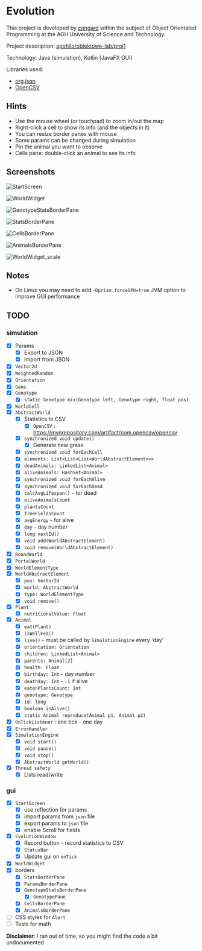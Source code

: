 # Evolution

This project is developed by [congard](https://github.com/congard) within the subject
of Object Orientated Programming at the AGH University of Science and Technology.

Project description: [apohllo/obiektowe-lab/proj1](https://github.com/apohllo/obiektowe-lab/tree/f37bdcef7cdda5b7a933cf93f87ec78e28a018e5/proj1)

Technology: Java (simulation), Kotlin (JavaFX GUI)

Libraries used:

- [org.json](https://mvnrepository.com/artifact/org.json/json)
- [OpenCSV](https://mvnrepository.com/artifact/com.opencsv/opencsv)

## Hints

- Use the mouse wheel (or touchpad) to zoom in/out the map
- Right-click a cell to show its info (and the objects in it)
- You can resize border panes with mouse
- Some params can be changed during simulation
- Pin the animal you want to observe
- Cells pane: double-click an animal to see its info

## Screenshots

![StartScreen](images/StartScreen.png)

![WorldWidget](images/EvolutionWindow_WorldWidget.png)

![GenotypeStatsBorderPane](images/EvolutionWindow_GenotypeStatsBorderPane.png)

![StatsBorderPane](images/EvolutionWindow_StatsBorderPane.png)

![CellsBorderPane](images/EvolutionWindow_CellsBorderPane.png)

![AnimalsBorderPane](images/EvolutionWindow_AnimalsBorderPane.png)

![WorldWidget_scale](images/EvolutionWindow_WorldWidget_scale.png)

## Notes

- On Linux you may need to add `-Dprism.forceGPU=true` JVM option to improve GUI performance

## TODO

### simulation

- [x] Params
  - [x] Export to JSON
  - [x] Import from JSON
- [x] `Vector2d`
- [x] `WeightedRandom`
- [x] `Orientation`
- [x] `Gene`
- [x] `Genotype`
  - [x] `static Genotype mix(Genotype left, Genotype right, float pos)`
- [x] `WorldCell`
- [x] `AbstractWorld`
  - [x] Statistics to CSV
    - [x] `OpenCSV` : https://mvnrepository.com/artifact/com.opencsv/opencsv
  - [x] `synchronized void update()`
    - [x] Generate new grass
  - [x] `synchronized void forEachCell`
  - [x] `elements: List<List<List<WorldAbstractElement>>>`
  - [x] `deadAnimals: LinkedList<Animal>`
  - [x] `aliveAnimals: HashSet<Animal>`
  - [x] `synchronized void forEachAlive`
  - [x] `synchronized void forEachDead`
  - [x] `calcAvgLifespan()` - for dead
  - [x] `aliveAnimalsCount`
  - [x] `plantsCount`
  - [x] `freeFieldsCount`
  - [x] `avgEnergy` - for alive
  - [x] `day` - day number
  - [x] `long nextId()`
  - [x] `void add(WorldAbstractElement)`
  - [x] `void remove(WorldAbstractElement)`
- [x] `RoundWorld`
- [x] `PortalWorld`
- [x] `WorldElementType`
- [x] `WorldAbstractElement`
  - [x] `pos: Vector2d`
  - [x] `world: AbstractWorld`
  - [x] `type: WorldElementType`
  - [x] `void remove()`
- [x] `Plant`
  - [x] `nutritionalValue: Float`
- [x] `Animal`
  - [x] `eat(Plant)`
  - [x] `isWellFed()`
  - [x] `live()` - must be called by `SimulationEngine` every 'day'
  - [x] `orientation: Orientation`
  - [x] `children: LinkedList<Animal>`
  - [x] `parents: Animal[2]`
  - [x] `health: Float`
  - [x] `birthday: Int` - day number
  - [x] `deathday: Int` - `-1` if alive
  - [x] `eatenPlantsCount: Int`
  - [x] `genotype: Genotype`
  - [x] `id: long`
  - [x] `boolean isAlive()`
  - [x] `static Animal reproduce(Animal p1, Animal p2)`
- [x] `OnTickListener` : one tick - one day
- [x] `ErrorHandler`
- [x] `SimulationEngine`
  - [x] `void start()`
  - [x] `void pause()`
  - [x] `void stop()`
  - [x] `AbstractWorld getWorld()`
- [x] `Thread safety`
  - [x] Lists read/write

### gui

- [x] `StartScreen`
  - [x] use reflection for params
  - [x] import params from `json` file
  - [x] export params to `json` file
  - [x] enable Scroll for fields
- [x] `EvolutionWindow`
  - [x] Record button - record statistics to CSV
  - [x] `StatusBar`
  - [x] Update gui on `onTick`
- [x] `WorldWidget`
- [x] borders
  - [x] `StatsBorderPane`
  - [x] `ParamsBorderPane`
  - [x] `GenotypeStatsBorderPane`
    - [x] `GenotypePane`
  - [x] `CellsBorderPane`
  - [x] `AnimalsBorderPane`
- [ ] CSS styles for `Alert`
- [ ] Tests for math

**Disclaimer**: I ran out of time, so you might find the code a bit undocumented
